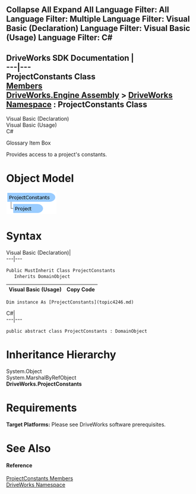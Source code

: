 Collapse All Expand All Language Filter: All  Language Filter: Multiple  Language Filter: Visual Basic (Declaration) Language Filter: Visual Basic (Usage) Language Filter: C#  
---  
DriveWorks SDK Documentation  |   
---|---  
ProjectConstants Class   
[Members](topic4247.md)   
[DriveWorks.Engine Assembly](topic2156.md) > [DriveWorks Namespace](topic2159.md) : ProjectConstants Class  
---  
  
Visual Basic (Declaration)    
Visual Basic (Usage)    
C# 

Glossary Item Box

Provides access to a project's constants. 

# Object Model

![](dotnetdiagramimages/image201.png)

# Syntax

Visual Basic (Declaration)|   
---|---  
      
    
    Public MustInherit Class ProjectConstants 
       Inherits DomainObject  
  
Visual Basic (Usage)| Copy Code  
---|---  
      
    
    Dim instance As [ProjectConstants](topic4246.md)  
  
C#|   
---|---  
      
    
    public abstract class ProjectConstants : DomainObject   
  
# Inheritance Hierarchy

System.Object  
System.MarshalByRefObject  
**DriveWorks.ProjectConstants**  


# Requirements

**Target Platforms:** Please see DriveWorks software prerequisites.

# See Also

#### Reference

[ProjectConstants Members](topic4247.md)   
[DriveWorks Namespace](topic2159.md)


